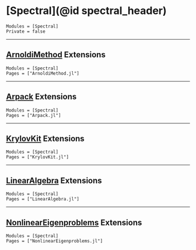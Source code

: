 # [Spectral](@id spectral_header)

```@autodocs
Modules = [Spectral]
Private = false
```

---

## [ArnoldiMethod](https://github.com/haampie/ArnoldiMethod.jl) Extensions

```@autodocs
Modules = [Spectral]
Pages = ["ArnoldiMethod.jl"]
```

---

## [Arpack](https://github.com/JuliaLinearAlgebra/Arpack.jl) Extensions

```@autodocs
Modules = [Spectral]
Pages = ["Arpack.jl"]
```

---

## [KrylovKit](https://github.com/Jutho/KrylovKit.jl) Extensions

```@autodocs
Modules = [Spectral]
Pages = ["KrylovKit.jl"]
```

---

## [LinearAlgebra](https://docs.julialang.org/en/v1/stdlib/LinearAlgebra/) Extensions

```@autodocs
Modules = [Spectral]
Pages = ["LinearAlgebra.jl"]
```

---

## [NonlinearEigenproblems](https://github.com/nep-pack/NonlinearEigenproblems.jl) Extensions

```@autodocs
Modules = [Spectral]
Pages = ["NonlinearEigenproblems.jl"]
```
